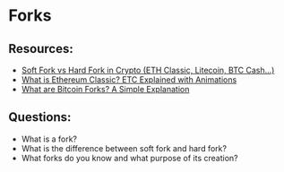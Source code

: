 # Forks


## Resources:

* [Soft Fork vs Hard Fork in Crypto (ETH Classic, Litecoin, BTC Cash...)](https://www.youtube.com/watch?v=Bu1GcyyFZ7w)
* [What is Ethereum Classic? ETC Explained with Animations](https://youtu.be/dmLKnnzqmVU)
* [What are Bitcoin Forks? A Simple Explanation](https://www.youtube.com/watch?v=pLNr786xEkg)

## Questions:

* What is a fork?
* What is the difference between soft fork and hard fork?
* What forks do you know and what purpose of its creation? 
